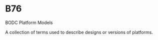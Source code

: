 # B76

BODC Platform Models

A collection of terms used to describe designs or versions of platforms.
